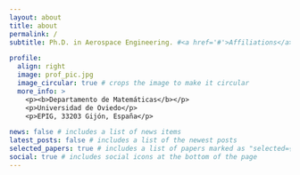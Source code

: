```yaml
---
layout: about
title: about
permalink: /
subtitle: Ph.D. in Aerospace Engineering. #<a href='#'>Affiliations</a>. Address. Contacts. Moto. Etc.

profile:
  align: right
  image: prof_pic.jpg
  image_circular: true # crops the image to make it circular
  more_info: >
    <p><b>Departamento de Matemáticas</b></p>
    <p>Universidad de Oviedo</p>
    <p>EPIG, 33203 Gijón, España</p>

news: false # includes a list of news items
latest_posts: false # includes a list of the newest posts
selected_papers: true # includes a list of papers marked as "selected={true}"
social: true # includes social icons at the bottom of the page
---
```

